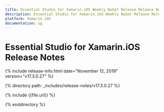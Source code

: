 ```yaml
---
title: Essential Studio for Xamarin.iOS Weekly NuGet Release Release Notes  
description: Essential Studio for Xamarin.iOS Weekly NuGet Release Release Notes  
platform: Xamarin.iOS
documentation: ug
---
```


# Essential Studio for Xamarin.iOS  Release Notes  

{% include release-info.html date="November 12, 2019"  version="v17.3.0.27" %} 


{% directory path: _includes/release-notes/v17.3.0.27 %}

{% include {{file.url}} %}

{% enddirectory %}